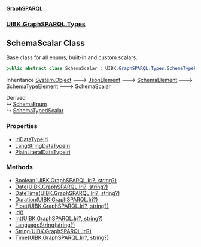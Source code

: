 #### [GraphSPARQL](./index.md 'index')
### [UIBK.GraphSPARQL.Types](./UIBK-GraphSPARQL-Types.md 'UIBK.GraphSPARQL.Types')
## SchemaScalar Class
Base class for all enums, built-in and custom scalars.  
```csharp
public abstract class SchemaScalar : UIBK.GraphSPARQL.Types.SchemaTypeElement
```
Inheritance [System.Object](https://docs.microsoft.com/en-us/dotnet/api/System.Object 'System.Object') &#129106; [JsonElement](./UIBK-GraphSPARQL-Configuration-JsonElement.md 'UIBK.GraphSPARQL.Configuration.JsonElement') &#129106; [SchemaElement](./UIBK-GraphSPARQL-Types-SchemaElement.md 'UIBK.GraphSPARQL.Types.SchemaElement') &#129106; [SchemaTypeElement](./UIBK-GraphSPARQL-Types-SchemaTypeElement.md 'UIBK.GraphSPARQL.Types.SchemaTypeElement') &#129106; SchemaScalar  

Derived  
&#8627; [SchemaEnum](./UIBK-GraphSPARQL-Types-SchemaEnum.md 'UIBK.GraphSPARQL.Types.SchemaEnum')  
&#8627; [SchemaTypedScalar](./UIBK-GraphSPARQL-Types-SchemaTypedScalar.md 'UIBK.GraphSPARQL.Types.SchemaTypedScalar')  
### Properties
- [IriDataTypeIri](./UIBK-GraphSPARQL-Types-SchemaScalar-IriDataTypeIri.md 'UIBK.GraphSPARQL.Types.SchemaScalar.IriDataTypeIri')
- [LangStringDataTypeIri](./UIBK-GraphSPARQL-Types-SchemaScalar-LangStringDataTypeIri.md 'UIBK.GraphSPARQL.Types.SchemaScalar.LangStringDataTypeIri')
- [PlainLiteralDataTypeIri](./UIBK-GraphSPARQL-Types-SchemaScalar-PlainLiteralDataTypeIri.md 'UIBK.GraphSPARQL.Types.SchemaScalar.PlainLiteralDataTypeIri')
### Methods
- [Boolean(UIBK.GraphSPARQL.Iri?, string?)](./UIBK-GraphSPARQL-Types-SchemaScalar-Boolean(UIBK-GraphSPARQL-Iri-_string-).md 'UIBK.GraphSPARQL.Types.SchemaScalar.Boolean(UIBK.GraphSPARQL.Iri?, string?)')
- [Date(UIBK.GraphSPARQL.Iri?, string?)](./UIBK-GraphSPARQL-Types-SchemaScalar-Date(UIBK-GraphSPARQL-Iri-_string-).md 'UIBK.GraphSPARQL.Types.SchemaScalar.Date(UIBK.GraphSPARQL.Iri?, string?)')
- [DateTime(UIBK.GraphSPARQL.Iri?, string?)](./UIBK-GraphSPARQL-Types-SchemaScalar-DateTime(UIBK-GraphSPARQL-Iri-_string-).md 'UIBK.GraphSPARQL.Types.SchemaScalar.DateTime(UIBK.GraphSPARQL.Iri?, string?)')
- [Duration(UIBK.GraphSPARQL.Iri?)](./UIBK-GraphSPARQL-Types-SchemaScalar-Duration(UIBK-GraphSPARQL-Iri-).md 'UIBK.GraphSPARQL.Types.SchemaScalar.Duration(UIBK.GraphSPARQL.Iri?)')
- [Float(UIBK.GraphSPARQL.Iri?, string?)](./UIBK-GraphSPARQL-Types-SchemaScalar-Float(UIBK-GraphSPARQL-Iri-_string-).md 'UIBK.GraphSPARQL.Types.SchemaScalar.Float(UIBK.GraphSPARQL.Iri?, string?)')
- [Id()](./UIBK-GraphSPARQL-Types-SchemaScalar-Id().md 'UIBK.GraphSPARQL.Types.SchemaScalar.Id()')
- [Int(UIBK.GraphSPARQL.Iri?, string?)](./UIBK-GraphSPARQL-Types-SchemaScalar-Int(UIBK-GraphSPARQL-Iri-_string-).md 'UIBK.GraphSPARQL.Types.SchemaScalar.Int(UIBK.GraphSPARQL.Iri?, string?)')
- [LanguageString(string?)](./UIBK-GraphSPARQL-Types-SchemaScalar-LanguageString(string-).md 'UIBK.GraphSPARQL.Types.SchemaScalar.LanguageString(string?)')
- [String(UIBK.GraphSPARQL.Iri?)](./UIBK-GraphSPARQL-Types-SchemaScalar-String(UIBK-GraphSPARQL-Iri-).md 'UIBK.GraphSPARQL.Types.SchemaScalar.String(UIBK.GraphSPARQL.Iri?)')
- [Time(UIBK.GraphSPARQL.Iri?, string?)](./UIBK-GraphSPARQL-Types-SchemaScalar-Time(UIBK-GraphSPARQL-Iri-_string-).md 'UIBK.GraphSPARQL.Types.SchemaScalar.Time(UIBK.GraphSPARQL.Iri?, string?)')
